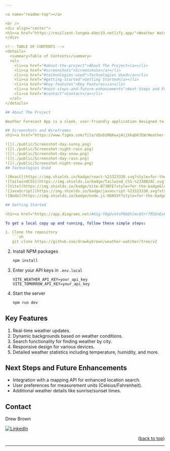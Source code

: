 ```yaml
---

<a name="readme-top"></a>

<br />
<div align="center">
<h1><a href="https://resilient-longma-d4ec33.netlify.app/">Weather Watcher</a></h1>
</div>

<!-- TABLE OF CONTENTS -->
<details>
  <summary>Table of Contents</summary>
  <ol>
    <li><a href="#about-the-project">About The Project</a></li>
    <li><a href="#screenshots">Screenshots</a></li>
    <li><a href="#technologies-used">Technologies Used</a></li>
    <li><a href="#getting-started">Getting Started</a></li>
    <li><a href="#key-features">Key Features</a></li>
    <li><a href="#next-steps-and-future-enhancements">Next Steps and Future Enhancements</a></li>
    <li><a href="#contact">Contact</a></li>
  </ol>
</details>

## About The Project

Weather Forecast App is a sleek, user-friendly application designed to provide real-time weather updates and forecasts. It allows users to search for weather data by city, offering a dynamic and engaging experience with background changes reflecting current weather conditions.

## Screenshots and Wireframes
<h1><a href="https://www.figma.com/file/VQvbSMGKwajAijXkqbK7EW/Weather-Watcher?type=design&node-id=0%3A1&mode=design&t=L6v6aRukT3T3lbA2-1">Figma</a></h1>

![](./public/Screenshot-day-sunny.png)
![](./public/Screenshot-night-rain.png)
![](./public/Screenshot-day-snow.png)
![](./public/Screenshot-day-rain.png)
![](./public/Screenshot-night-snow.png)
## Technologies Used

![React](https://img.shields.io/badge/react-%23323330.svg?style=for-the-badge&logo=react&logoColor=%2361DAFB)
![TailwindCSS](https://img.shields.io/badge/Tailwind_CSS-%2338B2AC.svg?style=for-the-badge&logo=tailwind-css&logoColor=white)
![Vite](https://img.shields.io/badge/Vite-B73BFE?style=for-the-badge&logo=vite&logoColor=FFD62E)
![JavaScript](https://img.shields.io/badge/javascript-%23323330.svg?style=for-the-badge&logo=javascript&logoColor=%23F7DF1E)
![Node](https://img.shields.io/badge/node.js-6DA55F?style=for-the-badge&logo=node.js&logoColor=white)

## Getting Started

<h1><a href="https://app.diagrams.net/#G1g-Y0gUvetsP8b0hlmc85rr7R56nExk-D">ERD</a></h1>

To get a local copy up and running, follow these simple steps:

1. Clone the repository
   ```sh
   git clone https://github.com/drewkybrown/weather-watcher/tree/v2
   ```
2. Install NPM packages
   ```sh
   npm install
   ```
3. Enter your API keys in `.env.local`
   ```
   VITE_WEATHER_API_KEY=your_api_key
   VITE_TOMORROW_API_KEY=your_api_key
   ```
4. Start the server
   ```sh
   npm run dev
   ```

## Key Features

1. Real-time weather updates.
2. Dynamic backgrounds based on weather conditions.
3. Search functionality for finding weather by city.
4. Responsive design for various devices.
5. Detailed weather statistics including temperature, humidity, and more.

## Next Steps and Future Enhancements

- Integration with a mapping API for enhanced location search.
- User preferences for measurement units (Celsius/Fahrenheit).
- Additional weather details like sunrise/sunset times.

## Contact

Drew Brown

[![LinkedIn](https://img.shields.io/badge/linkedin-%230077B5.svg?style=for-the-badge&logo=linkedin&logoColor=white)](https://www.linkedin.com/in/brown-k-andrew/)

<p align="right">(<a href="#readme-top">back to top</a>)</p>

---
```

